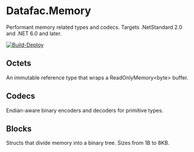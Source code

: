 # Datafac.Memory
Performant memory related types and codecs. Targets .NetStandard 2.0 and .NET 6.0 and later.

[![Build-Deploy](https://github.com/datafac/memory/actions/workflows/dotnet.yml/badge.svg)](https://github.com/datafac/memory/actions/workflows/dotnet.yml)

## Octets
An immutable reference type that wraps a ReadOnlyMemory\<byte\> buffer.

## Codecs
Endian-aware binary encoders and decoders for primitive types.

## Blocks
Structs that divide memory into a binary tree. Sizes from 1B to 8KB.